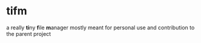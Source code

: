 # tifm
a really **ti**ny **f**ile **m**anager
mostly meant for personal use and contribution to the parent project
